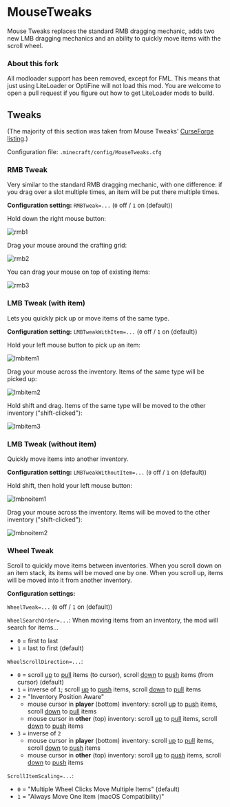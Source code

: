 # MouseTweaks

Mouse Tweaks replaces the standard RMB dragging mechanic, adds two new LMB dragging mechanics and an ability to quickly move items with the scroll wheel.

### About this fork

All modloader support has been removed, except for FML. This means that just using LiteLoader or OptiFine will not load this mod. You are welcome to open a pull request if you figure out how to get LiteLoader mods to build.

## Tweaks

(The majority of this section was taken from Mouse Tweaks' [CurseForge listing](https://www.curseforge.com/minecraft/mc-mods/mouse-tweaks).)

Configuration file: `.minecraft/config/MouseTweaks.cfg`

### RMB Tweak

Very similar to the standard RMB dragging mechanic, with one difference: if you drag over a slot multiple times, an item will be put there multiple times.

**Configuration setting:** `RMBTweak=...` (`0` off / `1` on (default))

Hold down the right mouse button:

![rmb1](https://i.imgur.com/Uo7xF.png)

Drag your mouse around the crafting grid:

![rmb2](https://i.imgur.com/NCRED.png)

You can drag your mouse on top of existing items:

![rmb3](https://i.imgur.com/6MQv6.png)

### LMB Tweak (with item)

Lets you quickly pick up or move items of the same type.

**Configuration setting:** `LMBTweakWithItem=...` (`0` off / `1` on (default))

Hold your left mouse button to pick up an item:

![lmbitem1](https://i.imgur.com/ziuGG.png)

Drag your mouse across the inventory. Items of the same type will be picked up:

![lmbitem2](https://i.imgur.com/JDjsE.png)

Hold shift and drag. Items of the same type will be moved to the other inventory ("shift-clicked"):

![lmbitem3](https://i.imgur.com/YrvmT.png)

### LMB Tweak (without item)

Quickly move items into another inventory.

**Configuration setting:** `LMBTweakWithoutItem=...` (`0` off / `1` on (default))

Hold shift, then hold your left mouse button:

![lmbnoitem1](https://i.imgur.com/f9Ejp.png)

Drag your mouse across the inventory. Items will be moved to the other inventory ("shift-clicked"):

![lmbnoitem2](https://i.imgur.com/qBu6k.png)

### Wheel Tweak

Scroll to quickly move items between inventories. When you scroll down on an item stack, its items will be moved one by one. When you scroll up, items will be moved into it from another inventory.

**Configuration settings:**

`WheelTweak=...` (`0` off / `1` on (default))

`WheelSearchOrder=...`: When moving items from an inventory, the mod will search for items...
- `0` = first to last
- `1` = last to first (default)

`WheelScrollDirection=...`:
- `0` = scroll <ins>up</ins> to <ins>pull</ins> items (to cursor), scroll <ins>down</ins> to <ins>push</ins> items (from cursor) (default)
- `1` = inverse of `1`; scroll <ins>up</ins> to <ins>push</ins> items, scroll <ins>down</ins> to <ins>pull</ins> items
- `2` = "Inventory Position Aware"
  - mouse cursor in **player** (bottom) inventory: scroll <ins>up</ins> to <ins>push</ins> items, scroll <ins>down</ins> to <ins>pull</ins> items
  - mouse cursor in **other** (top) inventory: scroll <ins>up</ins> to <ins>pull</ins> items, scroll <ins>down</ins> to <ins>push</ins> items
- `3` = inverse of `2`
  - mouse cursor in **player** (bottom) inventory: scroll <ins>up</ins> to <ins>pull</ins> items, scroll <ins>down</ins> to <ins>push</ins> items
  - mouse cursor in **other** (top) inventory: scroll <ins>up</ins> to <ins>push</ins> items, scroll <ins>down</ins> to <ins>push</ins> items

`ScrollItemScaling=...`:
- `0` = "Multiple Wheel Clicks Move Multiple Items" (default)
- `1` = "Always Move One Item (macOS Compatibility)"
